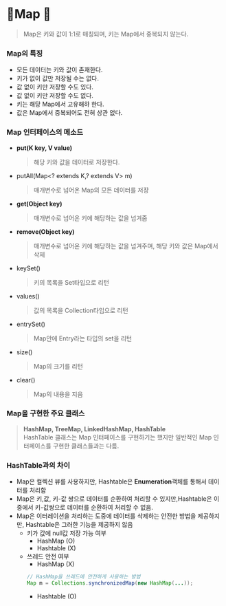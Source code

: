 # Map 📌
> Map은 키와 값이 1:1로 매칭되며, 키는 Map에서 중복되지 않는다.

### Map의 특징
* 모든 데이터는 키와 값이 존재한다.
* 키가 없이 값만 저장될 수는 없다.
* 값 없이 키만 저장할 수도 있다.
* 값 없이 키만 저장할 수도 없다.
* 키는 해당 Map에서 고유해햐 한다.
* 값은 Map에서 중복되어도 전혀 상관 없다.

### Map 인터페이스의 메소드
* **put(K key, V value)**
  > 해당 키와 값을 데이터로 저장한다.
* putAll(Map<? extends K,? extends V> m)
  > 매개변수로 넘어온 Map의 모든 데이터를 저장
* **get(Object key)**
  > 매개변수로 넘어온 키에 해당하는 값을 넘겨줌
* **remove(Object key)**
  > 매개변수로 넘어온 키에 해당하는 값을 넘겨주며, 해당 키와 값은 Map에서 삭제
* keySet()
  > 키의 목록을 Set타입으로 리턴
* values()
  > 값의 목록을 Collection타입으로 리턴
* entrySet()
  > Map안에 Entry라는 타입의 set을 리턴
* size()
  > Map의 크기를 리턴
* clear()
  > Map의 내용을 지움

### Map을 구현한 주요 클래스
> **HashMap, TreeMap, LinkedHashMap, HashTable**  
> HashTable 클래스는 Map 인터페이스를 구현하기는 했지만 일반적인 Map 인터페이스를 구현한 클래스들과는 다름.

### HashTable과의 차이
* Map은 컬렉션 뷰를 사용하지만, Hashtable은 **Enumeration**객체를 통해서 데이터를 처리함
* Map은 키,값, 키-값 쌍으로 데이터를 순환하여 처리할 수 있지만,Hashtable은 이 중에서 키-값쌍으로 데이터를 순환하여 처리할 수 없음.
* Map은 이터레이션을 처리하는 도중에 데이터를 삭제하는 안전한 방법을 제공하지만, Hashtable은 그러한 기능을 제공하지 않음
  * 키가 값에 null값 저장 가능 여부
    * HashMap (O)
    * Hashtable (X)
  * 쓰레드 안전 여부
    * HashMap (X)
    ```java
    // HashMap을 쓰레드에 안전하게 사용하는 방법
    Map m = Collections.synchronizedMap(new HashMap(...));
    ```
    * Hashtable (O)
  
